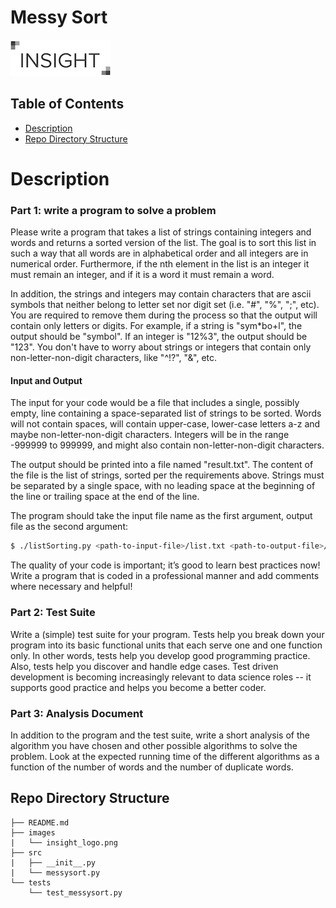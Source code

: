 # Messy Sort
<img src="./images/insight_logo.png">

## Table of Contents

* [Description](#description)
* [Repo Directory Structure](#repo-directory-structure)

# Description <a name="description"></a>

### Part 1: write a program to solve a problem

Please write a program that takes a list of strings containing integers and words and returns a sorted version of the list. The goal is to sort this list in such a way that all words are in alphabetical order and all integers are in numerical order. Furthermore, if the nth element in the list is an integer it must remain an integer, and if it is a word it must remain a word. 

In addition, the strings and integers may contain characters that are ascii symbols that neither belong to letter set nor digit set (i.e. "#", "%", ";", etc). You are required to remove them during the process so that the output will contain only letters or digits. For example, if a string is "sym*bo+l", the output should be "symbol". If an integer is "12%3", the output should be "123". You don't have to worry about strings or integers that contain only non-letter-non-digit characters, like "^!?", "&", etc.

#### Input and Output
The input for your code would be a file that includes a single, possibly empty, line containing a space-separated list of strings to be sorted. Words will not contain spaces, will contain upper-case, lower-case letters a-z and maybe non-letter-non-digit characters. Integers will be in the range -999999 to 999999, and might also contain non-letter-non-digit characters. 

The output should be printed into a file named "result.txt". The content of the file is the list of strings, sorted per the requirements above. Strings must be separated by a single space, with no leading space at the beginning of the line or trailing space at the end of the line. 

The program should take the input file name as the first argument, output file as the second argument:

```bash
$ ./listSorting.py <path-to-input-file>/list.txt <path-to-output-file>/result.txt 
```

The quality of your code is important; it’s good to learn best practices now! Write a program that is coded in a professional manner and add comments where necessary and helpful!

### Part 2: Test Suite
Write a (simple) test suite for your program. Tests help you break down your program into its basic functional units that each serve one and one function only. In other words, tests help you develop good programming practice. Also, tests help you discover and handle edge cases. Test driven development is becoming increasingly relevant to data science roles -- it supports good practice and helps you become a better coder.

### Part 3: Analysis Document
In addition to the program and the test suite, write a short analysis of the algorithm you have chosen and other possible algorithms to solve the problem. Look at the expected running time of the different algorithms as a function of the number of words and the number of duplicate words.

## Repo Directory Structure <a name="repo-directory-structure"></a>
	├── README.md 
	├── images
	|   └── insight_logo.png
	├── src
	|   ├── __init__.py
	|   └── messysort.py
	└── tests
	    └── test_messysort.py


	